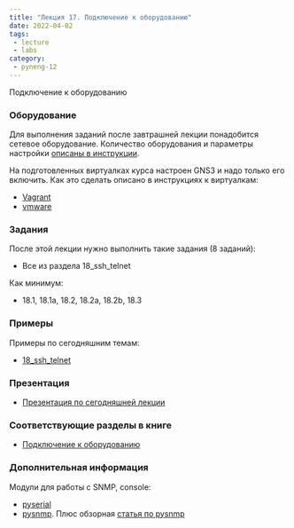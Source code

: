 ```yaml
---
title: "Лекция 17. Подключение к оборудованию"
date: 2022-04-02
tags:
 - lecture
 - labs
category:
 - pyneng-12
---
```


Подключение к оборудованию

### Оборудование

Для выполнения заданий после завтрашней лекции понадобится сетевое оборудование. Количество оборудования и параметры настройки [описаны в инструкции](https://pyneng.github.io/docs/network_devices/).

На подготовленных виртуалках курса настроен GNS3 и надо только его включить. Как это сделать описано в инструкциях к виртуалкам:

* [Vagrant](https://docs.google.com/document/d/1tIb8prINPM7uhyFxIhSSIF1-jckN_OWkKaO8zHQus9g/edit?usp=sharing)
* [vmware](https://drive.google.com/open?id=1r7Si9xTphdWp79sKxDhVk2zjWGggfy5Z6h8cKCLP5Cs)

### Задания

После этой лекции нужно выполнить такие задания (8 заданий):

* Все из раздела 18_ssh_telnet

Как минимум:

* 18.1, 18.1a, 18.2, 18.2a, 18.2b, 18.3


### Примеры

Примеры по сегодняшним темам:

* [18_ssh_telnet](https://github.com/pyneng/pyneng-online-12-jan-may-2022/tree/main/examples/18_ssh_telnet)

### Презентация

* [Презентация по сегодняшней лекции](https://github.com/pyneng/all-pyneng-slides/blob/main/pyneng/18_ssh_telnet.md)

### Соответствующие разделы в книге

* [Подключение к оборудованию](https://pyneng.readthedocs.io/ru/latest/book/18_ssh_telnet/index.html)

### Дополнительная информация

Модули для работы с SNMP, console:

* [pyserial](https://pythonhosted.org/pyserial/)
* [pysnmp](http://pysnmp.sourceforge.net/). Плюс обзорная [статья по pysnmp](https://pynet.twb-tech.com/blog/snmp/python-snmp-intro.html)


